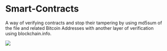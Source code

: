 ﻿# Smart-Contracts
A way of verifying contracts and stop their tampering by using md5sum of the file and related Bitcoin Addresses with another layer of verification using blockchain.info.

![]("Screenshots/Screenshot.png")


